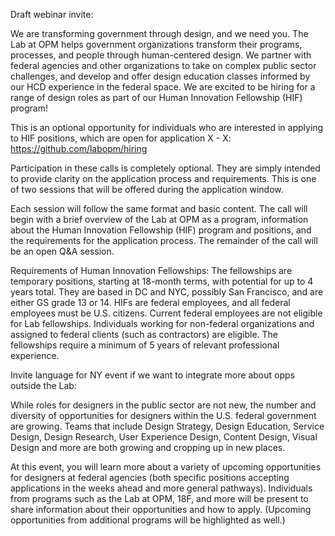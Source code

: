 Draft webinar invite:

We are transforming government through design, and we need you.
The Lab at OPM helps government organizations transform their programs, processes, and people through human-centered design. We partner with federal agencies and other organizations to take on complex public sector challenges, and develop and offer design education classes informed by our HCD experience in the federal space. We are excited to be hiring for a range of design roles as part of our Human Innovation Fellowship (HIF) program! 

This is an optional opportunity for individuals who are interested in applying to HIF positions, which are open for application X - X: https://github.com/labopm/hiring

Participation in these calls is completely optional. They are simply intended to provide clarity on the application process and requirements. This is one of two sessions that will be offered during the application window.

Each session will follow the same format and basic content. The call will begin with a brief overview of the Lab at OPM as a program, information about the Human Innovation Fellowship (HIF) program and positions, and the requirements for the application process. The remainder of the call will be an open Q&A session.

Requirements of Human Innovation Fellowships:
The fellowships are temporary positions, starting at 18-month terms, with potential for up to 4 years total. They are based in DC and NYC, possibly San Francisco, and are either GS grade 13 or 14. HIFs are federal employees, and all federal employees must be U.S. citizens. Current federal employees are not eligible for Lab fellowships. Individuals working for non-federal organizations and assigned to federal clients (such as contractors) are eligible. The fellowships require a minimum of 5 years of relevant professional experience.

Invite language for NY event if we want to integrate more about opps outside the Lab:

While roles for designers in the public sector are not new, the number and diversity of opportunities for designers within the U.S. federal government are growing. Teams that include Design Strategy, Design Education, Service Design, Design Research, User Experience Design, Content Design, Visual Design and more are both growing and cropping up in new places.

At this event, you will learn more about a variety of upcoming opportunities for designers at federal agencies (both specific positions accepting applications in the weeks ahead and more general pathways). Individuals from programs such as the Lab at OPM, 18F, and more will be present to share information about their opportunities and how to apply. (Upcoming opportunities from additional programs will be highlighted as well.)
